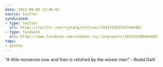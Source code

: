 ```yaml
---
date: 2012-09-08 13:46:02
source: twitter
syndicated:
- type: twitter
  url: https://twitter.com/roytang/statuses/244431403536744448/
- type: facebook
  url: https://www.facebook.com/stephen.roy.tang/posts/10151838846408912
tags:
- quotes
---
```


"A little nonsense now and then is relished by the wisest men" - Roald Dahl